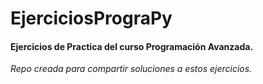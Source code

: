 <html>
<head></head>
<body>
<h1>EjerciciosPrograPy</h1>
 <h4>Ejercicios de Practica del curso Programación Avanzada.</h4>

<i>Repo creada para compartir soluciones a estos ejercicios.</i>
</body>
</html>
